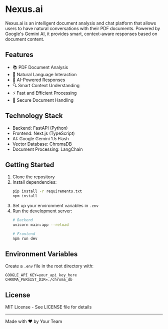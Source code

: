 # Nexus.ai

Nexus.ai is an intelligent document analysis and chat platform that allows users to have natural conversations with their PDF documents. Powered by Google's Gemini AI, it provides smart, context-aware responses based on document content.

## Features

- 📚 PDF Document Analysis
- 💬 Natural Language Interaction
- 🤖 AI-Powered Responses
- 🔍 Smart Context Understanding
- ⚡ Fast and Efficient Processing
- 🔐 Secure Document Handling

## Technology Stack

- Backend: FastAPI (Python)
- Frontend: Next.js (TypeScript)
- AI: Google Gemini 1.5 Flash
- Vector Database: ChromaDB
- Document Processing: LangChain

## Getting Started

1. Clone the repository
2. Install dependencies:
   ```bash
   pip install -r requirements.txt
   npm install
   ```
3. Set up your environment variables in `.env`
4. Run the development server:
   ```bash
   # Backend
   uvicorn main:app --reload
   
   # Frontend
   npm run dev
   ```

## Environment Variables

Create a `.env` file in the root directory with:
```
GOOGLE_API_KEY=your_api_key_here
CHROMA_PERSIST_DIR=./chroma_db
```

## License

MIT License - See LICENSE file for details

---
Made with ❤️ by Your Team 